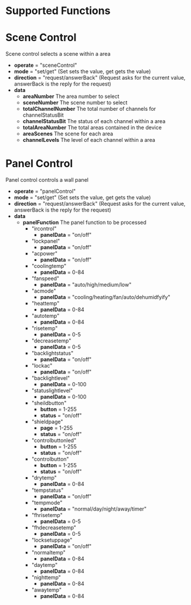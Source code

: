 # Supported Functions
# Scene Control
Scene control selects a scene within a area
- **operate** = "sceneControl"
- **mode** = "set/get" (Set sets the value, get gets the value)
- **direction** = "request/answerBack" (Request asks for the current value, answerBack is the reply for the request)
- **data**
  - **areaNumber** The area number to select
  - **sceneNumber** The scene number to select
  - **totalChannelNumber** The total number of channels for channelStatusBit
  - **channelStatusBit** The status of each channel within a area
  - **totalAreaNumber** The total areas contained in the device
  - **areaScenes** The scene for each area
  - **channelLevels** The level of each channel within a area

# Panel Control
  Panel control controls a wall panel
  - **operate** = "panelControl"
  - **mode** = "set/get" (Set sets the value, get gets the value)
  - **direction** = "request/answerBack" (Request asks for the current value, answerBack is the reply for the request)
  - **data**
    - **panelFunction** The panel function to be processed
      - "ircontrol"
        - **panelData** = "on/off"
      - "lockpanel"
        - **panelData** = "on/off"
      - "acpower"
        - **panelData** = "on/off"
      - "coolingtemp"
        - **panelData** = 0-84
      - "fanspeed"
        - **panelData** = "auto/high/medium/low"
      - "acmode"
        - **panelData** = "cooling/heating/fan/auto/dehumidfyify"
      - "heattemp"
        - **panelData** = 0-84
      - "autotemp"
        - **panelData** = 0-84
      - "risetemp"
        - **panelData** = 0-5
      - "decreasetemp"
        - **panelData** = 0-5
      - "backlightstatus"
        - **panelData** = "on/off"
      - "lockac"
        - **panelData** = "on/off"
      - "backlightlevel"
        - **panelData** = 0-100
      - "statuslightlevel"
        - **panelData** = 0-100
      - "sheildbutton"
        - **button** = 1-255
        - **status** = "on/off"
      - "shieldpage"
        - **page** = 1-255
        - **status** = "on/off"
      - "controlbuttonled"
        - **button** = 1-255
        - **status** = "on/off"
      - "controlbutton"
        - **button** = 1-255
        - **status** = "on/off"
      - "drytemp"
        - **panelData** = 0-84
      - "tempstatus"
        - **panelData** = "on/off"
      - "tempmode"
        - **panelData** = "normal/day/night/away/timer"
      - "fhrisetemp"
        - **panelData** = 0-5
      - "fhdecreasetemp"
        - **panelData** = 0-5
      - "locksetuppage"
        - **panelData** = "on/off"
      - "normaltemp"
        - **panelData** = 0-84
      - "daytemp"
        - **panelData** = 0-84
      - "nighttemp"
        - **panelData** = 0-84
      - "awaytemp"
        - **panelData** = 0-84
